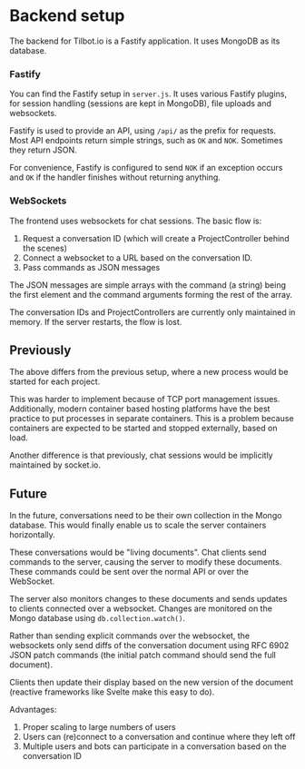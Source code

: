 # Backend setup

The backend for Tilbot.io is a Fastify application. It uses MongoDB as its database.

### Fastify

You can find the Fastify setup in `server.js`. It uses various Fastify plugins, for session handling
(sessions are kept in MongoDB), file uploads and websockets.

Fastify is used to provide an API, using `/api/` as the prefix for requests.
Most API endpoints return simple strings, such as `OK` and `NOK`.
Sometimes they return JSON.

For convenience, Fastify is configured to send `NOK` if an exception occurs and `OK` if the handler finishes without returning anything.

### WebSockets

The frontend uses websockets for chat sessions. The basic flow is:

1. Request a conversation ID (which will create a ProjectController behind the scenes)
1. Connect a websocket to a URL based on the conversation ID.
1. Pass commands as JSON messages

The JSON messages are simple arrays with the command (a string) being the first element and the command arguments forming the rest of the array.

The conversation IDs and ProjectControllers are currently only maintained in memory.
If the server restarts, the flow is lost.

## Previously

The above differs from the previous setup, where a new process would be started for each project.

This was harder to implement because of TCP port management issues.
Additionally, modern container based hosting platforms have the best practice to put processes in separate containers.
This is a problem because containers are expected to be started and stopped externally, based on load.

Another difference is that previously, chat sessions would be implicitly maintained by socket.io.

## Future

In the future, conversations need to be their own collection in the Mongo database.
This would finally enable us to scale the server containers horizontally.

These conversations would be "living documents".
Chat clients send commands to the server, causing the server to modify these documents.
These commands could be sent over the normal API or over the WebSocket.

The server also monitors changes to these documents and sends updates to clients connected over a websocket.
Changes are monitored on the Mongo database using `db.collection.watch()`.

Rather than sending explicit commands over the websocket, the websockets only send diffs of the conversation document using RFC 6902 JSON patch commands (the initial patch command should send the full document).

Clients then update their display based on the new version of the document (reactive frameworks like Svelte make this easy to do).

Advantages:
1. Proper scaling to large numbers of users
1. Users can (re)connect to a conversation and continue where they left off
1. Multiple users and bots can participate in a conversation based on the conversation ID
